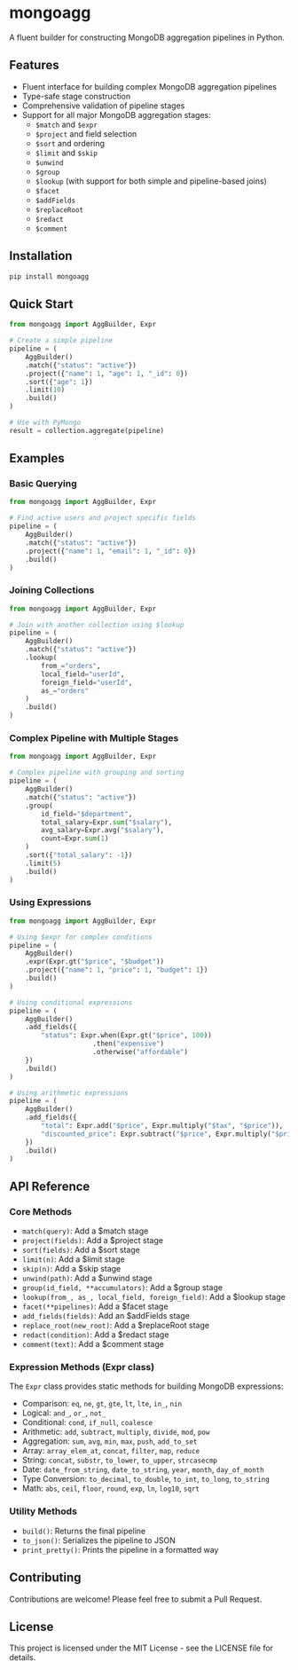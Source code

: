 # mongoagg

A fluent builder for constructing MongoDB aggregation pipelines in Python.

## Features

- Fluent interface for building complex MongoDB aggregation pipelines
- Type-safe stage construction
- Comprehensive validation of pipeline stages
- Support for all major MongoDB aggregation stages:
  - `$match` and `$expr`
  - `$project` and field selection
  - `$sort` and ordering
  - `$limit` and `$skip`
  - `$unwind`
  - `$group`
  - `$lookup` (with support for both simple and pipeline-based joins)
  - `$facet`
  - `$addFields`
  - `$replaceRoot`
  - `$redact`
  - `$comment`

## Installation

```bash
pip install mongoagg
```

## Quick Start

```python
from mongoagg import AggBuilder, Expr

# Create a simple pipeline
pipeline = (
    AggBuilder()
    .match({"status": "active"})
    .project({"name": 1, "age": 1, "_id": 0})
    .sort({"age": 1})
    .limit(10)
    .build()
)

# Use with PyMongo
result = collection.aggregate(pipeline)
```

## Examples

### Basic Querying

```python
from mongoagg import AggBuilder, Expr

# Find active users and project specific fields
pipeline = (
    AggBuilder()
    .match({"status": "active"})
    .project({"name": 1, "email": 1, "_id": 0})
    .build()
)
```

### Joining Collections

```python
from mongoagg import AggBuilder, Expr

# Join with another collection using $lookup
pipeline = (
    AggBuilder()
    .match({"status": "active"})
    .lookup(
        from_="orders",
        local_field="userId",
        foreign_field="userId",
        as_="orders"
    )
    .build()
)
```

### Complex Pipeline with Multiple Stages

```python
from mongoagg import AggBuilder, Expr

# Complex pipeline with grouping and sorting
pipeline = (
    AggBuilder()
    .match({"status": "active"})
    .group(
        id_field="$department",
        total_salary=Expr.sum("$salary"),
        avg_salary=Expr.avg("$salary"),
        count=Expr.sum(1)
    )
    .sort({"total_salary": -1})
    .limit(5)
    .build()
)
```

### Using Expressions

```python
from mongoagg import AggBuilder, Expr

# Using $expr for complex conditions
pipeline = (
    AggBuilder()
    .expr(Expr.gt("$price", "$budget"))
    .project({"name": 1, "price": 1, "budget": 1})
    .build()
)

# Using conditional expressions
pipeline = (
    AggBuilder()
    .add_fields({
        "status": Expr.when(Expr.gt("$price", 100))
                     .then("expensive")
                     .otherwise("affordable")
    })
    .build()
)

# Using arithmetic expressions
pipeline = (
    AggBuilder()
    .add_fields({
        "total": Expr.add("$price", Expr.multiply("$tax", "$price")),
        "discounted_price": Expr.subtract("$price", Expr.multiply("$price", 0.1))
    })
    .build()
)
```

## API Reference

### Core Methods

- `match(query)`: Add a $match stage
- `project(fields)`: Add a $project stage
- `sort(fields)`: Add a $sort stage
- `limit(n)`: Add a $limit stage
- `skip(n)`: Add a $skip stage
- `unwind(path)`: Add a $unwind stage
- `group(id_field, **accumulators)`: Add a $group stage
- `lookup(from_, as_, local_field, foreign_field)`: Add a $lookup stage
- `facet(**pipelines)`: Add a $facet stage
- `add_fields(fields)`: Add an $addFields stage
- `replace_root(new_root)`: Add a $replaceRoot stage
- `redact(condition)`: Add a $redact stage
- `comment(text)`: Add a $comment stage

### Expression Methods (Expr class)

The `Expr` class provides static methods for building MongoDB expressions:

- Comparison: `eq`, `ne`, `gt`, `gte`, `lt`, `lte`, `in_`, `nin`
- Logical: `and_`, `or_`, `not_`
- Conditional: `cond`, `if_null`, `coalesce`
- Arithmetic: `add`, `subtract`, `multiply`, `divide`, `mod`, `pow`
- Aggregation: `sum`, `avg`, `min`, `max`, `push`, `add_to_set`
- Array: `array_elem_at`, `concat`, `filter`, `map`, `reduce`
- String: `concat`, `substr`, `to_lower`, `to_upper`, `strcasecmp`
- Date: `date_from_string`, `date_to_string`, `year`, `month`, `day_of_month`
- Type Conversion: `to_decimal`, `to_double`, `to_int`, `to_long`, `to_string`
- Math: `abs`, `ceil`, `floor`, `round`, `exp`, `ln`, `log10`, `sqrt`

### Utility Methods

- `build()`: Returns the final pipeline
- `to_json()`: Serializes the pipeline to JSON
- `print_pretty()`: Prints the pipeline in a formatted way

## Contributing

Contributions are welcome! Please feel free to submit a Pull Request.

## License

This project is licensed under the MIT License - see the LICENSE file for details.

